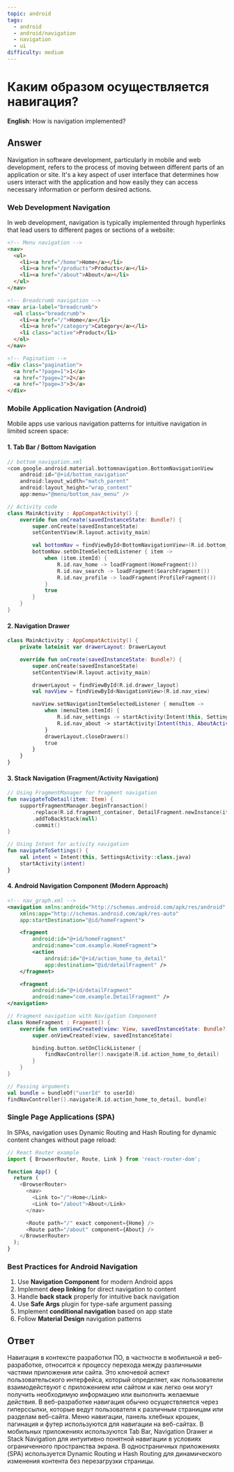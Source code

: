 ```yaml
---
topic: android
tags:
  - android
  - android/navigation
  - navigation
  - ui
difficulty: medium
---
```


# Каким образом осуществляется навигация?

**English**: How is navigation implemented?

## Answer

Navigation in software development, particularly in mobile and web development, refers to the process of moving between different parts of an application or site. It's a key aspect of user interface that determines how users interact with the application and how easily they can access necessary information or perform desired actions.

### Web Development Navigation

In web development, navigation is typically implemented through hyperlinks that lead users to different pages or sections of a website:

```html
<!-- Menu navigation -->
<nav>
  <ul>
    <li><a href="/home">Home</a></li>
    <li><a href="/products">Products</a></li>
    <li><a href="/about">About</a></li>
  </ul>
</nav>

<!-- Breadcrumb navigation -->
<nav aria-label="breadcrumb">
  <ol class="breadcrumb">
    <li><a href="/">Home</a></li>
    <li><a href="/category">Category</a></li>
    <li class="active">Product</li>
  </ol>
</nav>

<!-- Pagination -->
<div class="pagination">
  <a href="?page=1">1</a>
  <a href="?page=2">2</a>
  <a href="?page=3">3</a>
</div>
```

### Mobile Application Navigation (Android)

Mobile apps use various navigation patterns for intuitive navigation in limited screen space:

#### 1. Tab Bar / Bottom Navigation

```kotlin
// bottom_navigation.xml
<com.google.android.material.bottomnavigation.BottomNavigationView
    android:id="@+id/bottom_navigation"
    android:layout_width="match_parent"
    android:layout_height="wrap_content"
    app:menu="@menu/bottom_nav_menu" />

// Activity code
class MainActivity : AppCompatActivity() {
    override fun onCreate(savedInstanceState: Bundle?) {
        super.onCreate(savedInstanceState)
        setContentView(R.layout.activity_main)

        val bottomNav = findViewById<BottomNavigationView>(R.id.bottom_navigation)
        bottomNav.setOnItemSelectedListener { item ->
            when (item.itemId) {
                R.id.nav_home -> loadFragment(HomeFragment())
                R.id.nav_search -> loadFragment(SearchFragment())
                R.id.nav_profile -> loadFragment(ProfileFragment())
            }
            true
        }
    }
}
```

#### 2. Navigation Drawer

```kotlin
class MainActivity : AppCompatActivity() {
    private lateinit var drawerLayout: DrawerLayout

    override fun onCreate(savedInstanceState: Bundle?) {
        super.onCreate(savedInstanceState)
        setContentView(R.layout.activity_main)

        drawerLayout = findViewById(R.id.drawer_layout)
        val navView = findViewById<NavigationView>(R.id.nav_view)

        navView.setNavigationItemSelectedListener { menuItem ->
            when (menuItem.itemId) {
                R.id.nav_settings -> startActivity(Intent(this, SettingsActivity::class.java))
                R.id.nav_about -> startActivity(Intent(this, AboutActivity::class.java))
            }
            drawerLayout.closeDrawers()
            true
        }
    }
}
```

#### 3. Stack Navigation (Fragment/Activity Navigation)

```kotlin
// Using FragmentManager for fragment navigation
fun navigateToDetail(item: Item) {
    supportFragmentManager.beginTransaction()
        .replace(R.id.fragment_container, DetailFragment.newInstance(item))
        .addToBackStack(null)
        .commit()
}

// Using Intent for activity navigation
fun navigateToSettings() {
    val intent = Intent(this, SettingsActivity::class.java)
    startActivity(intent)
}
```

#### 4. Android Navigation Component (Modern Approach)

```xml
<!-- nav_graph.xml -->
<navigation xmlns:android="http://schemas.android.com/apk/res/android"
    xmlns:app="http://schemas.android.com/apk/res-auto"
    app:startDestination="@id/homeFragment">

    <fragment
        android:id="@+id/homeFragment"
        android:name="com.example.HomeFragment">
        <action
            android:id="@+id/action_home_to_detail"
            app:destination="@id/detailFragment" />
    </fragment>

    <fragment
        android:id="@+id/detailFragment"
        android:name="com.example.DetailFragment" />
</navigation>
```

```kotlin
// Fragment navigation with Navigation Component
class HomeFragment : Fragment() {
    override fun onViewCreated(view: View, savedInstanceState: Bundle?) {
        super.onViewCreated(view, savedInstanceState)

        binding.button.setOnClickListener {
            findNavController().navigate(R.id.action_home_to_detail)
        }
    }
}

// Passing arguments
val bundle = bundleOf("userId" to userId)
findNavController().navigate(R.id.action_home_to_detail, bundle)
```

### Single Page Applications (SPA)

In SPAs, navigation uses Dynamic Routing and Hash Routing for dynamic content changes without page reload:

```javascript
// React Router example
import { BrowserRouter, Route, Link } from 'react-router-dom';

function App() {
  return (
    <BrowserRouter>
      <nav>
        <Link to="/">Home</Link>
        <Link to="/about">About</Link>
      </nav>

      <Route path="/" exact component={Home} />
      <Route path="/about" component={About} />
    </BrowserRouter>
  );
}
```

### Best Practices for Android Navigation

1. Use **Navigation Component** for modern Android apps
2. Implement **deep linking** for direct navigation to content
3. Handle **back stack** properly for intuitive back navigation
4. Use **Safe Args** plugin for type-safe argument passing
5. Implement **conditional navigation** based on app state
6. Follow **Material Design** navigation patterns

## Ответ

Навигация в контексте разработки ПО, в частности в мобильной и веб-разработке, относится к процессу перехода между различными частями приложения или сайта. Это ключевой аспект пользовательского интерфейса, который определяет, как пользователи взаимодействуют с приложением или сайтом и как легко они могут получить необходимую информацию или выполнить желаемые действия. В веб-разработке навигация обычно осуществляется через гиперссылки, которые ведут пользователя к различным страницам или разделам веб-сайта. Меню навигации, панель хлебных крошек, пагинация и футер используются для навигации на веб-сайтах. В мобильных приложениях используются Tab Bar, Navigation Drawer и Stack Navigation для интуитивно понятной навигации в условиях ограниченного пространства экрана. В одностраничных приложениях (SPA) используется Dynamic Routing и Hash Routing для динамического изменения контента без перезагрузки страницы.


